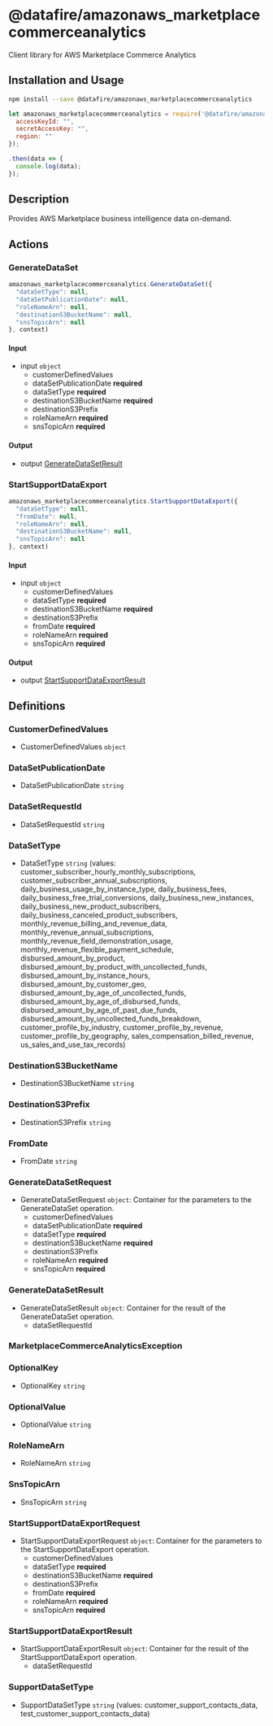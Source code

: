 # @datafire/amazonaws_marketplacecommerceanalytics

Client library for AWS Marketplace Commerce Analytics

## Installation and Usage
```bash
npm install --save @datafire/amazonaws_marketplacecommerceanalytics
```
```js
let amazonaws_marketplacecommerceanalytics = require('@datafire/amazonaws_marketplacecommerceanalytics').create({
  accessKeyId: "",
  secretAccessKey: "",
  region: ""
});

.then(data => {
  console.log(data);
});
```

## Description

Provides AWS Marketplace business intelligence data on-demand.

## Actions

### GenerateDataSet



```js
amazonaws_marketplacecommerceanalytics.GenerateDataSet({
  "dataSetType": null,
  "dataSetPublicationDate": null,
  "roleNameArn": null,
  "destinationS3BucketName": null,
  "snsTopicArn": null
}, context)
```

#### Input
* input `object`
  * customerDefinedValues
  * dataSetPublicationDate **required**
  * dataSetType **required**
  * destinationS3BucketName **required**
  * destinationS3Prefix
  * roleNameArn **required**
  * snsTopicArn **required**

#### Output
* output [GenerateDataSetResult](#generatedatasetresult)

### StartSupportDataExport



```js
amazonaws_marketplacecommerceanalytics.StartSupportDataExport({
  "dataSetType": null,
  "fromDate": null,
  "roleNameArn": null,
  "destinationS3BucketName": null,
  "snsTopicArn": null
}, context)
```

#### Input
* input `object`
  * customerDefinedValues
  * dataSetType **required**
  * destinationS3BucketName **required**
  * destinationS3Prefix
  * fromDate **required**
  * roleNameArn **required**
  * snsTopicArn **required**

#### Output
* output [StartSupportDataExportResult](#startsupportdataexportresult)



## Definitions

### CustomerDefinedValues
* CustomerDefinedValues `object`

### DataSetPublicationDate
* DataSetPublicationDate `string`

### DataSetRequestId
* DataSetRequestId `string`

### DataSetType
* DataSetType `string` (values: customer_subscriber_hourly_monthly_subscriptions, customer_subscriber_annual_subscriptions, daily_business_usage_by_instance_type, daily_business_fees, daily_business_free_trial_conversions, daily_business_new_instances, daily_business_new_product_subscribers, daily_business_canceled_product_subscribers, monthly_revenue_billing_and_revenue_data, monthly_revenue_annual_subscriptions, monthly_revenue_field_demonstration_usage, monthly_revenue_flexible_payment_schedule, disbursed_amount_by_product, disbursed_amount_by_product_with_uncollected_funds, disbursed_amount_by_instance_hours, disbursed_amount_by_customer_geo, disbursed_amount_by_age_of_uncollected_funds, disbursed_amount_by_age_of_disbursed_funds, disbursed_amount_by_age_of_past_due_funds, disbursed_amount_by_uncollected_funds_breakdown, customer_profile_by_industry, customer_profile_by_revenue, customer_profile_by_geography, sales_compensation_billed_revenue, us_sales_and_use_tax_records)

### DestinationS3BucketName
* DestinationS3BucketName `string`

### DestinationS3Prefix
* DestinationS3Prefix `string`

### FromDate
* FromDate `string`

### GenerateDataSetRequest
* GenerateDataSetRequest `object`: Container for the parameters to the GenerateDataSet operation.
  * customerDefinedValues
  * dataSetPublicationDate **required**
  * dataSetType **required**
  * destinationS3BucketName **required**
  * destinationS3Prefix
  * roleNameArn **required**
  * snsTopicArn **required**

### GenerateDataSetResult
* GenerateDataSetResult `object`: Container for the result of the GenerateDataSet operation.
  * dataSetRequestId

### MarketplaceCommerceAnalyticsException


### OptionalKey
* OptionalKey `string`

### OptionalValue
* OptionalValue `string`

### RoleNameArn
* RoleNameArn `string`

### SnsTopicArn
* SnsTopicArn `string`

### StartSupportDataExportRequest
* StartSupportDataExportRequest `object`: Container for the parameters to the StartSupportDataExport operation.
  * customerDefinedValues
  * dataSetType **required**
  * destinationS3BucketName **required**
  * destinationS3Prefix
  * fromDate **required**
  * roleNameArn **required**
  * snsTopicArn **required**

### StartSupportDataExportResult
* StartSupportDataExportResult `object`: Container for the result of the StartSupportDataExport operation.
  * dataSetRequestId

### SupportDataSetType
* SupportDataSetType `string` (values: customer_support_contacts_data, test_customer_support_contacts_data)


